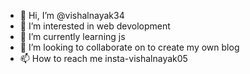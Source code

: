 - 👋 Hi, I’m @vishalnayak34
- 👀 I’m interested in web devolopment
- 🌱 I’m currently learning js
- 💞️ I’m looking to collaborate on to create my own blog
- 📫 How to reach me insta-vishalnayak05

<!---
vishalnayak34/vishalnayak34 is a ✨ special ✨ repository because its `README.md` (this file) appears on your GitHub profile.
You can click the Preview link to take a look at your changes.
--->
